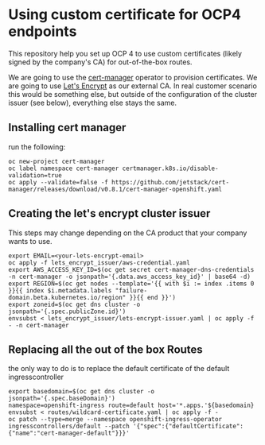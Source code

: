 # Using custom certificate for OCP4 endpoints

This repository help you set up OCP 4 to use custom certificates (likely signed by the company's CA) for out-of-the-box routes.

We are going to use the [cert-manager](https://cert-manager.readthedocs.io/en/latest/) operator to provision certificates.
We are going to use [Let's Encrypt](https://letsencrypt.org/) as our external CA. In real customer scenario this would be something else, but outside of the configuration of the cluster issuer (see below), everything else stays the same.

## Installing cert manager

run the following:

```shell
oc new-project cert-manager
oc label namespace cert-manager certmanager.k8s.io/disable-validation=true
oc apply --validate=false -f https://github.com/jetstack/cert-manager/releases/download/v0.8.1/cert-manager-openshift.yaml
```

## Creating the let's encrypt cluster issuer

This steps may change depending on the CA product that your company wants to use.

```shell
export EMAIL=<your-lets-encrypt-email>
oc apply -f lets_encrypt_issuer/aws-credential.yaml
export AWS_ACCESS_KEY_ID=$(oc get secret cert-manager-dns-credentials -n cert-manager -o jsonpath='{.data.aws_access_key_id}' | base64 -d)
export REGION=$(oc get nodes --template='{{ with $i := index .items 0 }}{{ index $i.metadata.labels "failure-domain.beta.kubernetes.io/region" }}{{ end }}')
export zoneid=$(oc get dns cluster -o jsonpath='{.spec.publicZone.id}')
envsubst < lets_encrypt_issuer/lets-encrypt-issuer.yaml | oc apply -f - -n cert-manager
```

## Replacing all the out of the box Routes

the only way to do is to replace the default certificate of the default ingresscontroller

```shell
export basedomain=$(oc get dns cluster -o jsonpath='{.spec.baseDomain}')
namespace=openshift-ingress route=default host='*.apps.'${basedomain} envsubst < routes/wildcard-certificate.yaml | oc apply -f -
oc patch --type=merge --namespace openshift-ingress-operator ingresscontrollers/default --patch '{"spec":{"defaultCertificate":{"name":"cert-manager-default"}}}'
```
